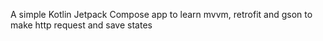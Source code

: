 A simple Kotlin Jetpack Compose app to learn mvvm, retrofit and gson to make http request and save states


